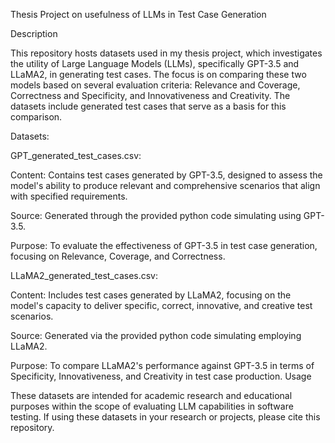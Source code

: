 Thesis Project on usefulness of LLMs in Test Case Generation

Description

This repository hosts datasets used in my thesis project, which investigates the utility of Large Language Models (LLMs), specifically GPT-3.5 and LLaMA2, in generating test cases. The focus is on comparing these two models based on several evaluation criteria: Relevance and Coverage, Correctness and Specificity, and Innovativeness and Creativity. The datasets include generated test cases that serve as a basis for this comparison.

Datasets:

GPT_generated_test_cases.csv:

Content: Contains test cases generated by GPT-3.5, designed to assess the model's ability to produce relevant and comprehensive scenarios that align with specified requirements.

Source: Generated through the provided python code simulating using GPT-3.5.

Purpose: To evaluate the effectiveness of GPT-3.5 in test case generation, focusing on Relevance, Coverage, and Correctness.

LLaMA2_generated_test_cases.csv:

Content: Includes test cases generated by LLaMA2, focusing on the model's capacity to deliver specific, correct, innovative, and creative test scenarios.

Source: Generated via the provided python code simulating employing LLaMA2.

Purpose: To compare LLaMA2's performance against GPT-3.5 in terms of Specificity, Innovativeness, and Creativity in test case production.
Usage

These datasets are intended for academic research and educational purposes within the scope of evaluating LLM capabilities in software testing. If using these datasets in your research or projects, please cite this repository.
